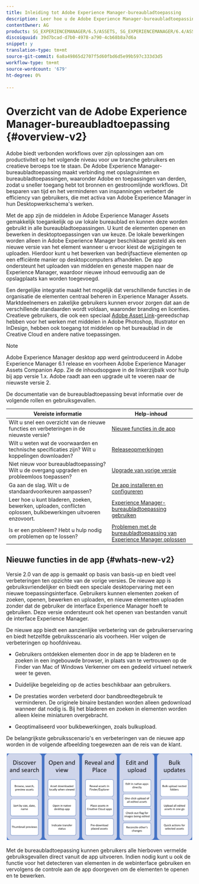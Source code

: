 ```yaml
---
title: Inleiding tot Adobe Experience Manager-bureaubladtoepassing
description: Leer hoe u de Adobe Experience Manager-bureaubladtoepassing kunt gebruiken om de workflows voor middelenbeheer te optimaliseren voor creatieve gebruikers wanneer u Adobe Experience Manager Assets rechtstreeks vanaf hun bureaublad gebruikt.
contentOwner: AG
products: SG_EXPERIENCEMANAGER/6.5/ASSETS, SG_EXPERIENCEMANAGER/6.4/ASSETS, SG_EXPERIENCEMANAGER/6.3/ASSETS
discoiquuid: 39d7bcad-d7b0-4978-a790-4cb68b8a7d6a
snippet: y
translation-type: tm+mt
source-git-commit: 6a8a49865d2707f5d60fbd6d5e99b597c333d3d5
workflow-type: tm+mt
source-wordcount: '679'
ht-degree: 0%

---
```



# Overzicht van de Adobe Experience Manager-bureaubladtoepassing {#overview-v2}

Adobe biedt verbonden workflows over zijn oplossingen aan om productiviteit op het volgende niveau voor uw branche gebruikers en creatieve beroeps toe te staan. De Adobe Experience Manager-bureaubladtoepassing maakt verbinding met opslagruimten en bureaubladtoepassingen, waaronder Adobe en toepassingen van derden, zodat u sneller toegang hebt tot bronnen en gestroomlijnde workflows. Dit besparen van tijd en het verminderen van inspanningen verbetert de efficiency van gebruikers, die met activa van Adobe Experience Manager in hun Desktopwerkschema&#39;s werken.

Met de app zijn de middelen in Adobe Experience Manager Assets gemakkelijk toegankelijk op uw lokale bureaublad en kunnen deze worden gebruikt in alle bureaubladtoepassingen. U kunt de elementen openen en bewerken in desktoptoepassingen van uw keuze. De lokale bewerkingen worden alleen in Adobe Experience Manager beschikbaar gesteld als een nieuwe versie van het element wanneer u ervoor kiest de wijzigingen te uploaden. Hierdoor kunt u het bewerken van bedrijfsactieve elementen op een efficiënte manier op desktopcomputers afhandelen. De app ondersteunt het uploaden van middelen en geneste mappen naar de Experience Manager, waardoor nieuwe inhoud eenvoudig aan de opslagplaats kan worden toegevoegd.

Een dergelijke integratie maakt het mogelijk dat verschillende functies in de organisatie de elementen centraal beheren in Experience Manager Assets. Marktdeelnemers en zakelijke gebruikers kunnen ervoor zorgen dat aan de verschillende standaarden wordt voldaan, waaronder branding en licenties. Creatieve gebruikers, die ook een speciaal [Adobe Asset Link](https://www.adobe.com/marketing/experience-manager-assets/adobe-asset-link.html)-gereedschap hebben voor het werken met middelen in Adobe Photoshop, Illustrator en InDesign, hebben ook toegang tot middelen op het bureaublad in de Creative Cloud en andere native toepassingen.

>[!NOTE]
>
>Adobe Experience Manager desktop app werd geïntroduceerd in Adobe Experience Manager 6.1 release en voorheen Adobe Experience Manager Assets Companion App. Zie de inhoudsopgave in de linkerzijbalk voor hulp bij app versie 1.x. Adobe raadt aan een upgrade uit te voeren naar de nieuwste versie 2.

De documentatie van de bureaubladtoepassing bevat informatie over de volgende rollen en gebruiksgevallen.

| Vereiste informatie | Help-inhoud |
|--- |--- |
| Wilt u snel een overzicht van de nieuwe functies en verbeteringen in de nieuwste versie? | [Nieuwe functies in de app](#whats-new-v2) |
| Wilt u weten wat de voorwaarden en technische specificaties zijn? Wilt u koppelingen downloaden? | [Releaseopmerkingen](release-notes.md) |
| Niet nieuw voor bureaubladtoepassing? Wilt u de overgang upgraden en probleemloos toepassen? | [Upgrade van vorige versie](install-upgrade.md#upgrade-from-previous-version) |
| Ga aan de slag. Wilt u de standaardvoorkeuren aanpassen? | [De app installeren en configureren](install-upgrade.md) |
| Leer hoe u kunt bladeren, zoeken, bewerken, uploaden, conflicten oplossen, bulkbewerkingen uitvoeren enzovoort. | [Experience Manager-bureaubladtoepassing gebruiken](using.md) |
| Is er een probleem? Hebt u hulp nodig om problemen op te lossen? | [Problemen met de bureaubladtoepassing van Experience Manager oplossen](troubleshoot.md) |

## Nieuwe functies in de app {#whats-new-v2}

Versie 2.0 van de app is gemaakt op basis van basis-up en biedt veel verbeteringen ten opzichte van de vorige versies. De nieuwe app is gebruiksvriendelijker en biedt een speciale desktopervaring met een nieuwe toepassingsinterface. Gebruikers kunnen elementen zoeken of zoeken, openen, bewerken en uploaden, en nieuwe elementen uploaden zonder dat de gebruiker de interface Experience Manager hoeft te gebruiken. Deze versie ondersteunt ook het openen van bestanden vanuit de interface Experience Manager.

De nieuwe app biedt een aanzienlijke verbetering van de gebruikerservaring en biedt hetzelfde gebruiksscenario als voorheen. Hier volgen de verbeteringen op hoofdniveau.

* Gebruikers ontdekken elementen door in de app te bladeren en te zoeken in een ingebouwde browser, in plaats van te vertrouwen op de Finder van Mac of Windows Verkenner om een gedeeld virtueel netwerk weer te geven.

* Duidelijke begeleiding op de acties beschikbaar aan gebruikers.

* De prestaties worden verbeterd door bandbreedtegebruik te verminderen. De originele binaire bestanden worden alleen gedownload wanneer dat nodig is. Bij het bladeren en zoeken in elementen worden alleen kleine miniaturen overgebracht.

* Geoptimaliseerd voor bulkbewerkingen, zoals bulkupload.

De belangrijkste gebruiksscenario&#39;s en verbeteringen van de nieuwe app worden in de volgende afbeelding toegewezen aan de reis van de klant.

![Nieuw in Experience Manager desktop app](assets/aem_desktop_app_usecases_v2.png)

Met de bureaubladtoepassing kunnen gebruikers alle hierboven vermelde gebruiksgevallen direct vanuit de app uitvoeren. Indien nodig kunt u ook de functie voor het detecteren van elementen in de webinterface gebruiken en vervolgens de controle aan de app doorgeven om de elementen te openen en te bewerken.
